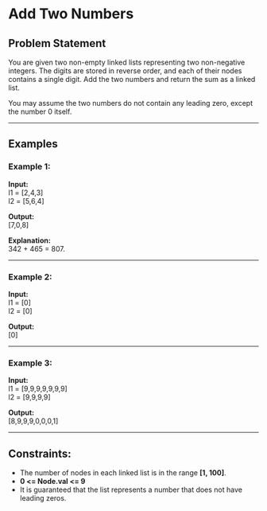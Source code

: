 # Add Two Numbers

## Problem Statement

You are given two non-empty linked lists representing two non-negative integers. The digits are stored in reverse order, and each of their nodes contains a single digit. Add the two numbers and return the sum as a linked list.

You may assume the two numbers do not contain any leading zero, except the number 0 itself.

---

## Examples

### Example 1:

**Input:**  
l1 = [2,4,3]  
l2 = [5,6,4]  

**Output:**  
[7,0,8]  

**Explanation:**  
342 + 465 = 807.

---

### Example 2:

**Input:**  
l1 = [0]  
l2 = [0]  

**Output:**  
[0]

---

### Example 3:

**Input:**  
l1 = [9,9,9,9,9,9,9]  
l2 = [9,9,9,9]  

**Output:**  
[8,9,9,9,0,0,0,1]

---

## Constraints:

- The number of nodes in each linked list is in the range **[1, 100]**.
- **0 <= Node.val <= 9**
- It is guaranteed that the list represents a number that does not have leading zeros.
